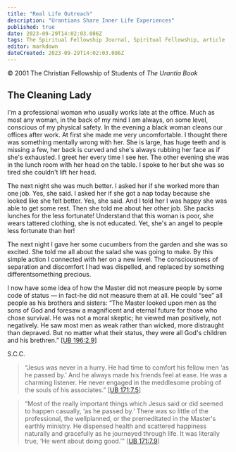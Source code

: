 ```yaml
---
title: "Real Life Outreach"
description: "Urantians Share Inner Life Experiences"
published: true
date: 2023-09-29T14:02:03.086Z
tags: The Spiritual Fellowship Journal, Spiritual Fellowship, article
editor: markdown
dateCreated: 2023-09-29T14:02:03.086Z
---
```


<p class="v-card v-sheet theme--light gray lighten-3 px-2">© 2001 The Christian Fellowship of Students of <i>The Urantia Book</i></p>

## The Cleaning Lady

I'm a professional woman who usually works late at the office. Much as most any woman, in the back of my mind I am always, on some level, conscious of my physical safety. In the evening a black woman cleans our offices after work. At first she made me very uncomfortable. I thought there was something mentally wrong with her. She is large, has huge teeth and is missing a few, her back is curved and she's always rubbing her face as if she's exhausted. I greet her every time I see her. The other evening she was in the lunch room with her head on the table. I spoke to her but she was so tired she couldn't lift her head.

The next night she was much better. I asked her if she worked more than one job. Yes, she said. I asked her if she got a nap today because she looked like she felt better. Yes, she said. And I told her I was happy she was able to get some rest. Then she told me about her other job. She packs lunches for the less fortunate! Understand that this woman is poor, she wears tattered clothing, she is not educated. Yet, she's an angel to people less fortunate than her!

The next night I gave her some cucumbers from the garden and she was so excited. She told me all about the salad she was going to make. By this simple action I connected with her on a new level. The consciousness of separation and discomfort I had was dispelled, and replaced by something differentsomething precious.

I now have some idea of how the Master did not measure people by some code of status — in fact-he did not measure them at all. He could “see” all people as his brothers and sisters: “The Master looked upon men as the sons of God and foresaw a magnificent and eternal future for those who chose survival. He was not a moral skeptic; he viewed man positively, not negatively. He saw most men as weak rather than wicked, more distraught than depraved. But no matter what their status, they were all God's children and his brethren.” [[UB 196:2.9](/en/The_Urantia_Book/196#p2_9)]

S.C.C.

> “Jesus was never in a hurry. He had time to comfort his fellow men ‘as he passed by.’ And he always made his friends feel at ease. He was a charming listener. He never engaged in the meddlesome probing of the souls of his associates.” [[UB 171:7.5](/en/The_Urantia_Book/171#p7_5)]

> “Most of the really important things which Jesus said or did seemed to happen casually, ‘as he passed by.’ There was so little of the professional, the wellplanned, or the premeditated in the Master's earthly ministry. He dispensed health and scattered happiness naturally and gracefully as he journeyed through life. It was literally true, ‘He went about doing good.’” [[UB 171:7.9](/en/The_Urantia_Book/171#p7_9)]